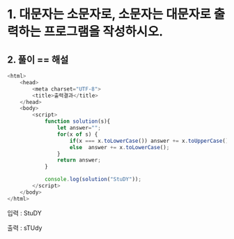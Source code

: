 # 1. 대문자는 소문자로, 소문자는 대문자로 출력하는 프로그램을 작성하시오.


## 2. 풀이 == 해설

```js
<html>
    <head>
        <meta charset="UTF-8">
        <title>출력결과</title>
    </head>
    <body>
        <script>
            function solution(s){  
                let answer="";
                for(x of s) {
                    if(x === x.toLowerCase()) answer += x.toUpperCase();
                    else  answer += x.toLowerCase();
                }
                return answer;
            }

            console.log(solution("StuDY"));
        </script>
    </body>
</html>
```


입력 : StuDY


출력 : sTUdy
